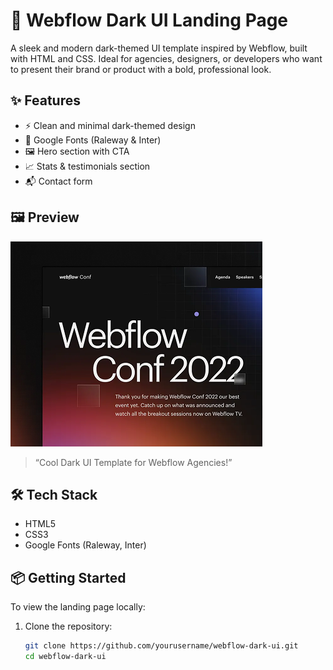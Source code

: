 # 🚀 Webflow Dark UI Landing Page

A sleek and modern dark-themed UI template inspired by Webflow, built with HTML and CSS. Ideal for agencies, designers, or developers who want to present their brand or product with a bold, professional look.

## ✨ Features

- ⚡ Clean and minimal dark-themed design
- 🎨 Google Fonts (Raleway & Inter)
- 🖼️ Hero section with CTA
- 📈 Stats & testimonials section
- 📬 Contact form

## 🖼️ Preview

![Preview Screenshot](./assets/wc-mini.png)  
> “Cool Dark UI Template for Webflow Agencies!”


## 🛠️ Tech Stack

- HTML5
- CSS3
- Google Fonts (Raleway, Inter)

## 📦 Getting Started

To view the landing page locally:

1. Clone the repository:
   ```bash
   git clone https://github.com/yourusername/webflow-dark-ui.git
   cd webflow-dark-ui

